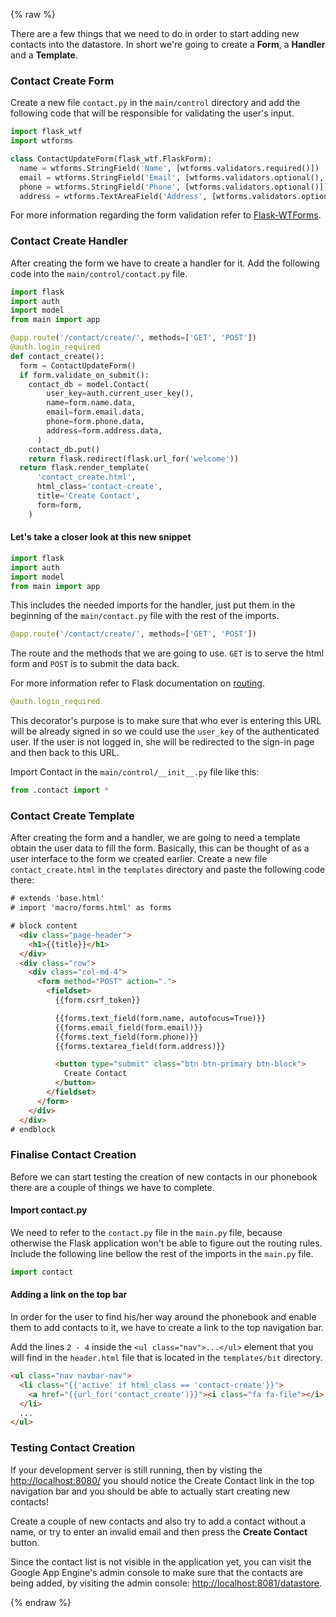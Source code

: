 {% raw %}

There are a few things that we need to do in order to start adding new
contacts into the datastore. In short we're going to create a **Form**,
a **Handler** and a **Template**.


### Contact Create Form

Create a new file `contact.py` in the `main/control` directory
and add the following code that will be responsible for validating the user's
input.

```python
import flask_wtf
import wtforms

class ContactUpdateForm(flask_wtf.FlaskForm):
  name = wtforms.StringField('Name', [wtforms.validators.required()])
  email = wtforms.StringField('Email', [wtforms.validators.optional(), wtforms.validators.email()])
  phone = wtforms.StringField('Phone', [wtforms.validators.optional()])
  address = wtforms.TextAreaField('Address', [wtforms.validators.optional()])
```

For more information regarding the form validation refer to
[Flask-WTForms](http://flask.pocoo.org/docs/patterns/wtforms/).


### Contact Create Handler

After creating the form we have to create a handler for it. Add the
following code into the `main/control/contact.py` file.

```python
import flask
import auth
import model
from main import app

@app.route('/contact/create/', methods=['GET', 'POST'])
@auth.login_required
def contact_create():
  form = ContactUpdateForm()
  if form.validate_on_submit():
    contact_db = model.Contact(
        user_key=auth.current_user_key(),
        name=form.name.data,
        email=form.email.data,
        phone=form.phone.data,
        address=form.address.data,
      )
    contact_db.put()
    return flask.redirect(flask.url_for('welcome'))
  return flask.render_template(
      'contact_create.html',
      html_class='contact-create',
      title='Create Contact',
      form=form,
    )
```

#### Let's take a closer look at this new snippet

```python
import flask
import auth
import model
from main import app
```

This includes the needed imports for the handler, just put them in the
beginning of the `main/contact.py` file with the rest of the imports.

```python
@app.route('/contact/create/', methods=['GET', 'POST'])
```

The route and the methods that we are going to use. `GET` is to serve the html
form and `POST` is to submit the data back.

For more information refer to Flask documentation on
[routing](http://flask.pocoo.org/docs/quickstart/#routing).

```python
@auth.login_required
```

This decorator's purpose is to make sure that who ever is entering
this URL will be already signed in so we could use the `user_key`
of the authenticated user. If the user is not logged in, she will be
redirected to the sign-in page and then back to this URL.

Import Contact in the `main/control/__init__.py` file like this:

```python
from .contact import *
```

### Contact Create Template

After creating the form and a handler, we are going to need a template obtain
the user data to fill the form. Basically, this can be thought of as a user
interface to the form we created earlier. Create a new file
`contact_create.html` in the `templates` directory and paste the following code
there:

```html
# extends 'base.html'
# import 'macro/forms.html' as forms

# block content
  <div class="page-header">
    <h1>{{title}}</h1>
  </div>
  <div class="row">
    <div class="col-md-4">
      <form method="POST" action=".">
        <fieldset>
          {{form.csrf_token}}

          {{forms.text_field(form.name, autofocus=True)}}
          {{forms.email_field(form.email)}}
          {{forms.text_field(form.phone)}}
          {{forms.textarea_field(form.address)}}

          <button type="submit" class="btn btn-primary btn-block">
            Create Contact
          </button>
        </fieldset>
      </form>
    </div>
  </div>
# endblock
```


### Finalise Contact Creation

Before we can start testing the creation of new contacts in our phonebook there
are a couple of things we have to complete.

#### Import contact.py

We need to refer to the `contact.py` file in the `main.py` file, because
otherwise the Flask application won't be able to figure out the routing rules.
Include the following line bellow the rest of the imports in the `main.py` file.

```python
import contact
```


#### Adding a link on the top bar

In order for the user to find his/her way around the phonebook and enable them
to add contacts to it, we have to create a link to the top navigation bar.

Add the lines `2 - 4` inside the `<ul class="nav">...</ul>` element that you
will find in the `header.html` file that is located in the `templates/bit`
directory.

```html
<ul class="nav navbar-nav">
  <li class="{{'active' if html_class == 'contact-create'}}">
    <a href="{{url_for('contact_create')}}"><i class="fa fa-file"></i> Create Contact</a>
  </li>
  ...
</ul>
```


### Testing Contact Creation

If your development server is still running, then by visting the
[http://localhost:8080/](http://localhost:8080/)
you should notice the Create Contact link in the top navigation bar and you
should be able to actually start creating new contacts!

Create a couple of new contacts and also try to add a contact without a name,
or try to enter an invalid email and then press the **Create Contact** button.

Since the contact list is not visible in the application yet, you can visit the
Google App Engine's admin console to make sure that the contacts are being
added, by visiting the admin console:
[http://localhost:8081/datastore](http://localhost:8081/datastore?kind=Contact).

{% endraw %}
